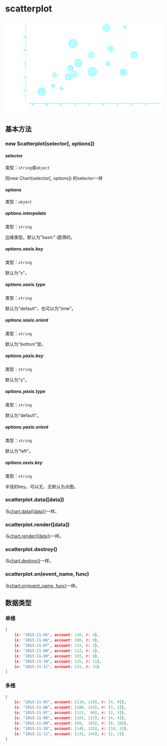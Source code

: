 # scatterplot

![](bubble_1.png)

## 基本方法

### new Scatterplot(selector[, options])

#### selector
类型：`string`或`object`

同new Chart(selector[, options]) 的selector一样

#### options
类型：`object`

##### options.interpolate
类型：`string`

边缘类型。默认为"basic"-圆滑的。

##### options.xaxis.key
类型：`string`

默认为"x"。

##### options.xaxis.type
类型：`string`

默认为"default"，也可以为"time"。

##### options.xaxis.orient
类型：`string`

默认为"bottom"型。

##### options.yaxis.key
类型：`string`

默认为"y"。

##### options.yaxis.type
类型：`string`

默认为"default"。

##### options.yaxis.orient
类型：`string`

默认为"left"。

##### options.raxis.key
类型：`string`

半径的key。可以无，无默认为点图。

### scatterplot.data([data])
与[chart.data([data])](./chart.md)一样。

### scatterplot.render([data])

与[chart.render([data])](./chart.md)一样。


### scatterplot.destroy()
与[chart.destroy()](./chart.md)一样。

### scatterplot.on(event_name, func)
与[chart.on(event_name, func)](./chart.md)一样。

## 数据类型

### 单维
```json
[
    {x: "2015-11-05", account: 120, r: 4},
    {x: "2015-11-06", account: 100, r: 9},
    {x: "2015-11-07", account: 123, r: 2},
    {x: "2015-11-08", account: 112, r: 2},
    {x: "2015-11-09", account: 103, r: 8},
    {x: "2015-11-10", account: 135, r: 11},
    {x: "2015-11-11", account: 131, r: 23}
]
```

### 多维
```json
[
    {x: "2015-11-05", account: [110, 120], r: [4, 9]},
    {x: "2015-11-06", account: [100, 133], r: [7, 3]},
    {x: "2015-11-07", account: [123,  98], r: [2, 3]},
    {x: "2015-11-08", account: [101, 112], r: [4, 4]},
    {x: "2015-11-09", account: [99,  103], r: [8, 10]},
    {x: "2015-11-10", account: [145, 135], r: [10, 2]},
    {x: "2015-11-11", account: [131, 144], r: [2, 2]}
]
```